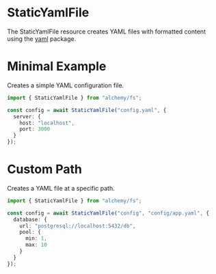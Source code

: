# StaticYamlFile

The StaticYamlFile resource creates YAML files with formatted content using the [yaml](https://www.npmjs.com/package/yaml) package.

# Minimal Example

Creates a simple YAML configuration file.

```ts
import { StaticYamlFile } from "alchemy/fs";

const config = await StaticYamlFile("config.yaml", {
  server: {
    host: "localhost",
    port: 3000
  }
});
```

# Custom Path

Creates a YAML file at a specific path.

```ts
import { StaticYamlFile } from "alchemy/fs";

const config = await StaticYamlFile("config", "config/app.yaml", {
  database: {
    url: "postgresql://localhost:5432/db",
    pool: {
      min: 1,
      max: 10
    }
  }
});
```